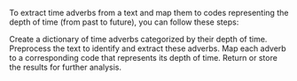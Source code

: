 To extract time adverbs from a text and map them to codes representing the depth of time (from past to future), you can follow these steps:

Create a dictionary of time adverbs categorized by their depth of time.
Preprocess the text to identify and extract these adverbs.
Map each adverb to a corresponding code that represents its depth of time.
Return or store the results for further analysis.
